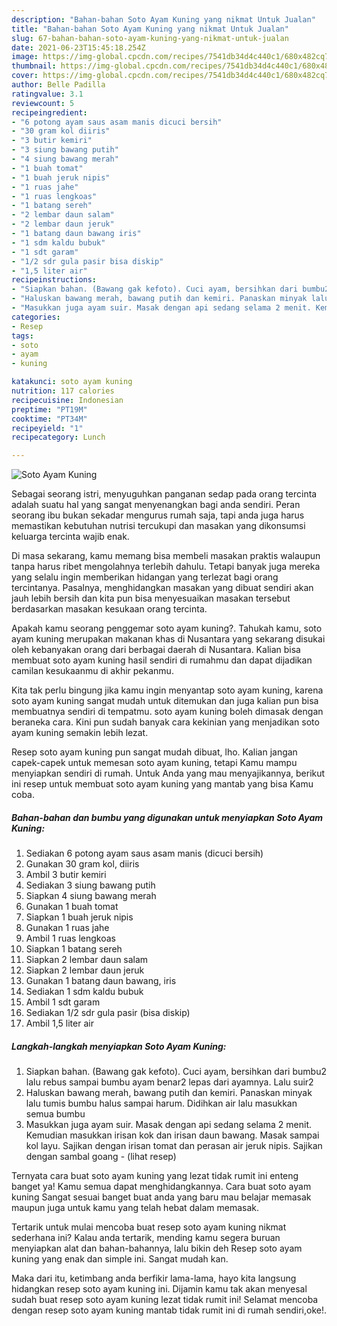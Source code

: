 ```yaml
---
description: "Bahan-bahan Soto Ayam Kuning yang nikmat Untuk Jualan"
title: "Bahan-bahan Soto Ayam Kuning yang nikmat Untuk Jualan"
slug: 67-bahan-bahan-soto-ayam-kuning-yang-nikmat-untuk-jualan
date: 2021-06-23T15:45:18.254Z
image: https://img-global.cpcdn.com/recipes/7541db34d4c440c1/680x482cq70/soto-ayam-kuning-foto-resep-utama.jpg
thumbnail: https://img-global.cpcdn.com/recipes/7541db34d4c440c1/680x482cq70/soto-ayam-kuning-foto-resep-utama.jpg
cover: https://img-global.cpcdn.com/recipes/7541db34d4c440c1/680x482cq70/soto-ayam-kuning-foto-resep-utama.jpg
author: Belle Padilla
ratingvalue: 3.1
reviewcount: 5
recipeingredient:
- "6 potong ayam saus asam manis dicuci bersih"
- "30 gram kol diiris"
- "3 butir kemiri"
- "3 siung bawang putih"
- "4 siung bawang merah"
- "1 buah tomat"
- "1 buah jeruk nipis"
- "1 ruas jahe"
- "1 ruas lengkoas"
- "1 batang sereh"
- "2 lembar daun salam"
- "2 lembar daun jeruk"
- "1 batang daun bawang iris"
- "1 sdm kaldu bubuk"
- "1 sdt garam"
- "1/2 sdr gula pasir bisa diskip"
- "1,5 liter air"
recipeinstructions:
- "Siapkan bahan. (Bawang gak kefoto). Cuci ayam, bersihkan dari bumbu2 lalu rebus sampai bumbu ayam benar2 lepas dari ayamnya. Lalu suir2"
- "Haluskan bawang merah, bawang putih dan kemiri. Panaskan minyak lalu tumis bumbu halus sampai harum. Didihkan air lalu masukkan semua bumbu"
- "Masukkan juga ayam suir. Masak dengan api sedang selama 2 menit. Kemudian masukkan irisan kok dan irisan daun bawang. Masak sampai kol layu. Sajikan dengan irisan tomat dan perasan air jeruk nipis. Sajikan dengan sambal goang           (lihat resep)"
categories:
- Resep
tags:
- soto
- ayam
- kuning

katakunci: soto ayam kuning 
nutrition: 117 calories
recipecuisine: Indonesian
preptime: "PT19M"
cooktime: "PT34M"
recipeyield: "1"
recipecategory: Lunch

---
```



![Soto Ayam Kuning](https://img-global.cpcdn.com/recipes/7541db34d4c440c1/680x482cq70/soto-ayam-kuning-foto-resep-utama.jpg)

Sebagai seorang istri, menyuguhkan panganan sedap pada orang tercinta adalah suatu hal yang sangat menyenangkan bagi anda sendiri. Peran seorang ibu bukan sekadar mengurus rumah saja, tapi anda juga harus memastikan kebutuhan nutrisi tercukupi dan masakan yang dikonsumsi keluarga tercinta wajib enak.

Di masa  sekarang, kamu memang bisa membeli masakan praktis walaupun tanpa harus ribet mengolahnya terlebih dahulu. Tetapi banyak juga mereka yang selalu ingin memberikan hidangan yang terlezat bagi orang tercintanya. Pasalnya, menghidangkan masakan yang dibuat sendiri akan jauh lebih bersih dan kita pun bisa menyesuaikan masakan tersebut berdasarkan masakan kesukaan orang tercinta. 



Apakah kamu seorang penggemar soto ayam kuning?. Tahukah kamu, soto ayam kuning merupakan makanan khas di Nusantara yang sekarang disukai oleh kebanyakan orang dari berbagai daerah di Nusantara. Kalian bisa membuat soto ayam kuning hasil sendiri di rumahmu dan dapat dijadikan camilan kesukaanmu di akhir pekanmu.

Kita tak perlu bingung jika kamu ingin menyantap soto ayam kuning, karena soto ayam kuning sangat mudah untuk ditemukan dan juga kalian pun bisa membuatnya sendiri di tempatmu. soto ayam kuning boleh dimasak dengan beraneka cara. Kini pun sudah banyak cara kekinian yang menjadikan soto ayam kuning semakin lebih lezat.

Resep soto ayam kuning pun sangat mudah dibuat, lho. Kalian jangan capek-capek untuk memesan soto ayam kuning, tetapi Kamu mampu menyiapkan sendiri di rumah. Untuk Anda yang mau menyajikannya, berikut ini resep untuk membuat soto ayam kuning yang mantab yang bisa Kamu coba.

<!--inarticleads1-->

##### Bahan-bahan dan bumbu yang digunakan untuk menyiapkan Soto Ayam Kuning:

1. Sediakan 6 potong ayam saus asam manis (dicuci bersih)
1. Gunakan 30 gram kol, diiris
1. Ambil 3 butir kemiri
1. Sediakan 3 siung bawang putih
1. Siapkan 4 siung bawang merah
1. Gunakan 1 buah tomat
1. Siapkan 1 buah jeruk nipis
1. Gunakan 1 ruas jahe
1. Ambil 1 ruas lengkoas
1. Siapkan 1 batang sereh
1. Siapkan 2 lembar daun salam
1. Siapkan 2 lembar daun jeruk
1. Gunakan 1 batang daun bawang, iris
1. Sediakan 1 sdm kaldu bubuk
1. Ambil 1 sdt garam
1. Sediakan 1/2 sdr gula pasir (bisa diskip)
1. Ambil 1,5 liter air




<!--inarticleads2-->

##### Langkah-langkah menyiapkan Soto Ayam Kuning:

1. Siapkan bahan. (Bawang gak kefoto). Cuci ayam, bersihkan dari bumbu2 lalu rebus sampai bumbu ayam benar2 lepas dari ayamnya. Lalu suir2
1. Haluskan bawang merah, bawang putih dan kemiri. Panaskan minyak lalu tumis bumbu halus sampai harum. Didihkan air lalu masukkan semua bumbu
1. Masukkan juga ayam suir. Masak dengan api sedang selama 2 menit. Kemudian masukkan irisan kok dan irisan daun bawang. Masak sampai kol layu. Sajikan dengan irisan tomat dan perasan air jeruk nipis. Sajikan dengan sambal goang -           (lihat resep)




Ternyata cara buat soto ayam kuning yang lezat tidak rumit ini enteng banget ya! Kamu semua dapat menghidangkannya. Cara buat soto ayam kuning Sangat sesuai banget buat anda yang baru mau belajar memasak maupun juga untuk kamu yang telah hebat dalam memasak.

Tertarik untuk mulai mencoba buat resep soto ayam kuning nikmat sederhana ini? Kalau anda tertarik, mending kamu segera buruan menyiapkan alat dan bahan-bahannya, lalu bikin deh Resep soto ayam kuning yang enak dan simple ini. Sangat mudah kan. 

Maka dari itu, ketimbang anda berfikir lama-lama, hayo kita langsung hidangkan resep soto ayam kuning ini. Dijamin kamu tak akan menyesal sudah buat resep soto ayam kuning lezat tidak rumit ini! Selamat mencoba dengan resep soto ayam kuning mantab tidak rumit ini di rumah sendiri,oke!.

